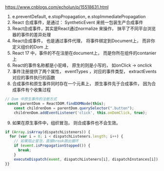 https://www.cnblogs.com/echolun/p/15518631.html
1. e.preventDefault, e.stopPropagation, e.stopImmediatePropagation
2. React 合成事件，是通过： SyntheticEvent 来统一包装生产合成事件
3. React合成事件，其实是React通过normalize 来操作， 抹平了不同平台浏览器的事件的差异处理
4. React合成事件， 也是通过事件代理， 将事件绑定到Document上， 而非你定义组价的Dom 上
5. React 17 中，事件的不在注册在document上， 而是你所在组件的contanier 上
6. React的事件名称都是小驼峰， 原生的则是小写的， 如onClick -> onclick 
7. 事件注册提供了两个属性， eventTypes ，对应的事件类型， extractEvents 对应的事件执行的函数
8. 合成事件和原生事件同时存在一个元素上， 原生事件先于合成事件， 因为合成事件有个收集过程
```javascript
// Dom 中原生事件的注册方式
 const parentDom = ReactDOM.findDOMNode(this);
    const childrenDom = parentDom.querySelector(".button");
    childrenDom.addEventListener('click', this.onDomClick, true);
```
9. 如果在原生事件中，组织冒泡， 则合成事件也不会生效。 
```javascript
if (Array.isArray(dispatchListeners)) {
  for (var i = 0; i < dispatchListeners.length; i++) {
    // 如果阻止冒泡，直接break跳出循环
    if (event.isPropagationStopped()) {
      break;
    }
    executeDispatch(event, dispatchListeners[i], dispatchInstances[i]);
}}
```